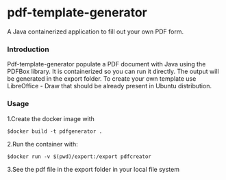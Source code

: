 # pdf-template-generator
A Java containerized application to fill out your own PDF form.

### Introduction
Pdf-template-generator populate a PDF document with Java using the PDFBox library. 
It is containerized so you can run it directly.
The output will be generated in the export folder.
To create your own template use LibreOffice - Draw that should be already present in Ubuntu distribution.

### Usage

1.Create the docker image with 

`$docker build -t pdfgenerator . `

2.Run the container with:

`$docker run -v $(pwd)/export:/export pdfcreator `

3.See the pdf file in the export folder in your local file system
